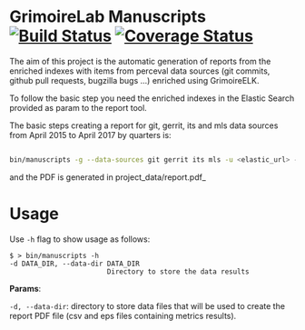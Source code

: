 # GrimoireLab Manuscripts [![Build Status](https://github.com/chaoss/grimoirelab-manuscripts/workflows/build/badge.svg)](https://github.com/chaoss/grimoirelab-manuscripts/actions?query=workflow:build+branch:master+event:push) [![Coverage Status](https://coveralls.io/repos/github/chaoss/grimoirelab-manuscripts/badge.svg?branch=master)](https://coveralls.io/github/chaoss/grimoirelab-manuscripts?branch=master)

The aim of this project is the automatic generation of reports from the enriched indexes with items from perceval data sources (git commits, github pull requests, bugzilla bugs ...) enriched using GrimoireELK.

To follow the basic step you need the enriched indexes in the Elastic Search provided as param to the report tool.

The basic steps creating a report for git, gerrit, its and mls data sources from April 2015 to April 2017 by quarters is:

```bash

bin/manuscripts -g --data-sources git gerrit its mls -u <elastic_url> -s 2015-04-01 -e 2017-04-01 -d project_data -i quarter
```

and the PDF is generated in project_data/report.pdf_

# Usage

Use `-h` flag to show usage as follows:
```
$ > bin/manuscripts -h
-d DATA_DIR, --data-dir DATA_DIR
                        Directory to store the data results
```
**Params**:

`-d, --data-dir`: directory to store data files that will be used to create the report PDF file (csv and eps files containing metrics results).

